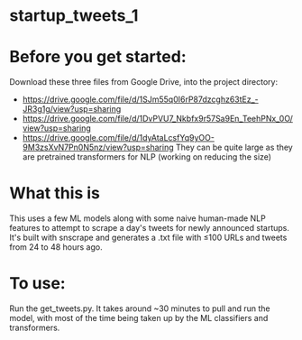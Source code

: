 # startup_tweets_1

# Before you get started:

Download these three files from Google Drive, into the project directory:
- https://drive.google.com/file/d/1SJm55q0I6rP87dzcghz63tEz_-JR3g1g/view?usp=sharing
- https://drive.google.com/file/d/1DvPVU7_Nkbfx9r57Sa9En_TeehPNx_0O/view?usp=sharing
- https://drive.google.com/file/d/1dyAtaLcsfYq9yOO-9M3zsXvN7Pn0N5nz/view?usp=sharing
They can be quite large as they are pretrained transformers for NLP (working on reducing the size)

# What this is 
This uses a few ML models along with some naive human-made NLP features to attempt to scrape a day's tweets for newly announced startups. It's built with snscrape and generates a .txt file with ≤100 URLs and tweets from 24 to 48 hours ago. 

# To use: 
Run the get_tweets.py. 
It takes around ~30 minutes to pull and run the model, with most of the time being taken up by the ML classifiers and transformers.
